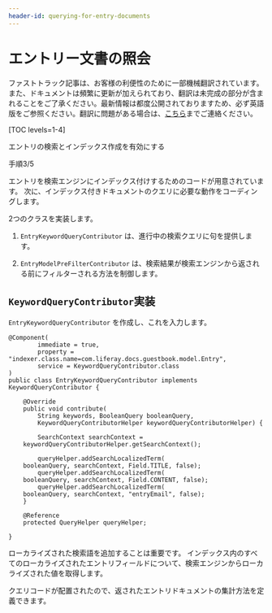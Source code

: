 ```yaml
---
header-id: querying-for-entry-documents
---
```


# エントリー文書の照会

<p class="alert alert-info"><span class="wysiwyg-color-blue120">ファストトラック記事は、お客様の利便性のために一部機械翻訳されています。また、ドキュメントは頻繁に更新が加えられており、翻訳は未完成の部分が含まれることをご了承ください。最新情報は都度公開されておりますため、必ず英語版をご参照ください。翻訳に問題がある場合は、<a href="mailto:support-content-jp@liferay.com">こちら</a>までご連絡ください。</span></p>

[TOC levels=1-4]

<div class="learn-path-step row">
    <p id="stepTitle">エントリの検索とインデックス作成を有効にする</p><p>手順3/5</p>
</div>

エントリを検索エンジンにインデックス付けするためのコードが用意されています。 次に、インデックス付きドキュメントのクエリに必要な動作をコーディングします。

2つのクラスを実装します。

1.  `EntryKeywordQueryContributor` は、進行中の検索クエリに句を提供します。

2.  `EntryModelPreFilterContributor` は、検索結果が検索エンジンから返される前にフィルターされる方法を制御します。

## `KeywordQueryContributor`実装

`EntryKeywordQueryContributor` を作成し、これを入力します。

    @Component(
            immediate = true,
            property = "indexer.class.name=com.liferay.docs.guestbook.model.Entry",
            service = KeywordQueryContributor.class
    )
    public class EntryKeywordQueryContributor implements KeywordQueryContributor {
    
        @Override
        public void contribute(
            String keywords, BooleanQuery booleanQuery,
            KeywordQueryContributorHelper keywordQueryContributorHelper) {
    
            SearchContext searchContext =
        keywordQueryContributorHelper.getSearchContext();
    
            queryHelper.addSearchLocalizedTerm(
        booleanQuery, searchContext, Field.TITLE, false);
            queryHelper.addSearchLocalizedTerm(
        booleanQuery, searchContext, Field.CONTENT, false);
            queryHelper.addSearchLocalizedTerm(
        booleanQuery, searchContext, "entryEmail", false);
        }
    
        @Reference
        protected QueryHelper queryHelper;
    
    }

ローカライズされた検索語を追加することは重要です。 インデックス内のすべてのローカライズされたエントリフィールドについて、検索エンジンからローカライズされた値を取得します。

クエリコードが配置されたので、返されたエントリドキュメントの集計方法を定義できます。
